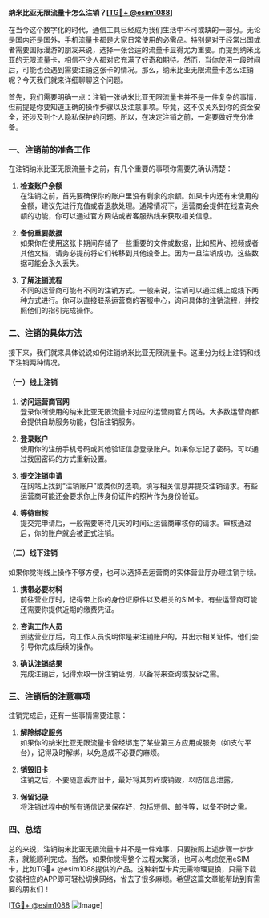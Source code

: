 **纳米比亚无限流量卡怎么注销？[[TG💪+ @esim1088](https://t.me/s/esim1088)]**

在当今这个数字化的时代，通信工具已经成为我们生活中不可或缺的一部分。无论是国内还是国外，手机流量卡都是大家日常使用的必需品。特别是对于经常出国或者需要国际漫游的朋友来说，选择一张合适的流量卡显得尤为重要。而提到纳米比亚的无限流量卡，相信不少人都对它充满了好奇和期待。然而，当你使用一段时间后，可能也会遇到需要注销这张卡的情况。那么，纳米比亚无限流量卡怎么注销呢？今天我们就来详细聊聊这个问题。

首先，我们需要明确一点：注销一张纳米比亚无限流量卡并不是一件复杂的事情，但前提是你要知道正确的操作步骤以及注意事项。毕竟，这不仅关系到你的资金安全，还涉及到个人隐私保护的问题。所以，在决定注销之前，一定要做好充分准备。

### 一、注销前的准备工作

在注销纳米比亚无限流量卡之前，有几个重要的事项你需要先确认清楚：

1. **检查账户余额**  
   在注销之前，首先要确保你的账户里没有剩余的余额。如果卡内还有未使用的金额，建议先进行充值或者退款处理。通常情况下，运营商会提供在线查询余额的功能，你可以通过官方网站或者客服热线来获取相关信息。

2. **备份重要数据**  
   如果你在使用这张卡期间存储了一些重要的文件或数据，比如照片、视频或者其他文档，请务必提前将它们转移到其他设备上。因为一旦注销成功，这些数据可能会永久丢失。

3. **了解注销流程**  
   不同的运营商可能有不同的注销方式。一般来说，注销可以通过线上或线下两种方式进行。你可以直接联系运营商的客服中心，询问具体的注销流程，并按照他们的指引完成操作。

### 二、注销的具体方法

接下来，我们就来具体说说如何注销纳米比亚无限流量卡。这里分为线上注销和线下注销两种情况。

#### （一）线上注销

1. **访问运营商官网**  
   登录你所使用的纳米比亚无限流量卡对应的运营商官方网站。大多数运营商都会提供自助服务功能，包括注销服务。

2. **登录账户**  
   使用你的注册手机号码或其他验证信息登录账户。如果你忘记了密码，可以通过找回密码的方式重新设置。

3. **提交注销申请**  
   在网站上找到“注销账户”或类似的选项，填写相关信息并提交注销请求。有些运营商可能还会要求你上传身份证件的照片作为身份验证。

4. **等待审核**  
   提交完申请后，一般需要等待几天的时间让运营商审核你的请求。审核通过后，你的账户就会被正式注销。

#### （二）线下注销

如果你觉得线上操作不够方便，也可以选择去运营商的实体营业厅办理注销手续。

1. **携带必要材料**  
   前往营业厅时，记得带上你的身份证原件以及相关的SIM卡。有些运营商可能还需要你提供近期的缴费凭证。

2. **咨询工作人员**  
   到达营业厅后，向工作人员说明你是来注销账户的，并出示相关证件。他们会引导你完成后续的操作。

3. **确认注销结果**  
   完成注销后，记得索取一份注销证明，以备将来查询或投诉之需。

### 三、注销后的注意事项

注销完成后，还有一些事情需要注意：

1. **解除绑定服务**  
   如果你的纳米比亚无限流量卡曾经绑定了某些第三方应用或服务（如支付平台），记得及时解绑，以免造成不必要的麻烦。

2. **销毁旧卡**  
   注销之后，不要随意丢弃旧卡，最好将其剪碎或销毁，以防信息泄露。

3. **保留记录**  
   将注销过程中的所有通信记录保存好，包括短信、邮件等，以备不时之需。

### 四、总结

总的来说，注销纳米比亚无限流量卡并不是一件难事，只要按照上述步骤一步步来，就能顺利完成。当然，如果你觉得整个过程太繁琐，也可以考虑使用eSIM卡，比如TG💪+ @esim1088提供的产品。这种新型卡片无需物理更换，只需下载安装相应的APP即可轻松切换网络，省去了很多麻烦。希望这篇文章能帮助到有需要的朋友们！

[[TG💪+ @esim1088](https://t.me/s/esim1088) ![Image](https://i.postimg.cc/4NQfJmqS/Snipaste-2025-05-13-00-14-12.png)]